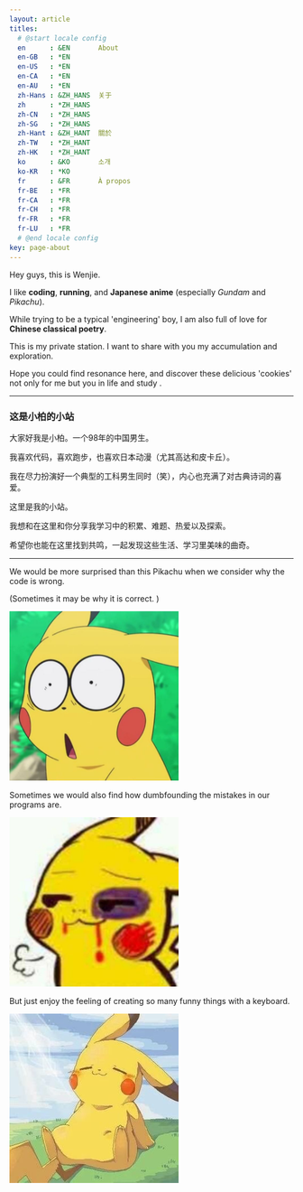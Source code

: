 ```yaml
---
layout: article
titles:
  # @start locale config
  en      : &EN       About
  en-GB   : *EN
  en-US   : *EN
  en-CA   : *EN
  en-AU   : *EN
  zh-Hans : &ZH_HANS  关于
  zh      : *ZH_HANS
  zh-CN   : *ZH_HANS
  zh-SG   : *ZH_HANS
  zh-Hant : &ZH_HANT  關於
  zh-TW   : *ZH_HANT
  zh-HK   : *ZH_HANT
  ko      : &KO       소개
  ko-KR   : *KO
  fr      : &FR       À propos
  fr-BE   : *FR
  fr-CA   : *FR
  fr-CH   : *FR
  fr-FR   : *FR
  fr-LU   : *FR
  # @end locale config
key: page-about
---
```




Hey guys, this is  Wenjie. 

I like **coding**, **running**, and **Japanese anime** (especially *Gundam* and *Pikachu*). 

While trying to be a typical 'engineering' boy, I am also full of love for **Chinese classical poetry**.   

This is my private station. I want to share with you my accumulation and exploration. 

Hope you could find resonance here, and discover these delicious 'cookies' not only for me but you in life and study . 



---



### 这是小柏的小站

大家好我是小柏。一个98年的中国男生。

我喜欢代码，喜欢跑步，也喜欢日本动漫（尤其高达和皮卡丘）。

我在尽力扮演好一个典型的工科男生同时（笑），内心也充满了对古典诗词的喜爱。

 这里是我的小站。

我想和在这里和你分享我学习中的积累、难题、热爱以及探索。

希望你也能在这里找到共鸣，一起发现这些生活、学习里美味的曲奇。



---

We would be more surprised than this Pikachu when we consider why the code is wrong.

(Sometimes it may be why it is correct. )



<img src="https://raw.githubusercontent.com/gggdttt/ImageBeds/master/QQ%E5%9B%BE%E7%89%8720210514042315.jpg" alt="pikachu" width="300" align="bottom" />

Sometimes we would also find  how dumbfounding  the mistakes in our programs are.

<img src="https://raw.githubusercontent.com/gggdttt/ImageBeds/master/QQ%E5%9B%BE%E7%89%8720210514042324.jpg" alt="cute_pikachu" width="300" align="bottom" />

But just enjoy the feeling of creating so many funny things with a keyboard.

<img src="https://raw.githubusercontent.com/gggdttt/ImageBeds/master/%E5%BE%AE%E4%BF%A1%E5%9B%BE%E7%89%87_20210514042524.jpg" alt="sunshine" width="300" align="bottom" />



